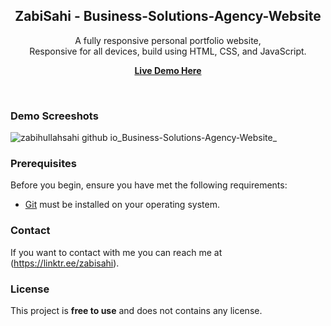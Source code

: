 <div align="center">

  <h2 align="center">ZabiSahi - Business-Solutions-Agency-Website</h2>

  A fully responsive personal portfolio website, <br />Responsive for all devices, build using HTML, CSS, and JavaScript.

  <a href="https://zabihullahsahi.github.io/Business-Solutions-Agency-Website/"><strong>Live Demo Here</strong></a>

</div>

<br />

### Demo Screeshots


![zabihullahsahi github io_Business-Solutions-Agency-Website_](https://user-images.githubusercontent.com/107499096/206016024-b0641704-f067-4a21-ad01-df1615614876.png)


### Prerequisites

Before you begin, ensure you have met the following requirements:

* [Git](https://git-scm.com/downloads "Download Git") must be installed on your operating system.


### Contact

If you want to contact with me you can reach me at (https://linktr.ee/zabisahi).

### License

This project is **free to use** and does not contains any license.
